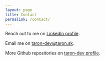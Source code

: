 ```yaml
---
layout: page
title: Contact
permalink: /contact/
---
```

Reach out to me on [LinkedIn profile](https://www.linkedin.com/in/ondrej-tarasovi%C4%8D-719222129/).

Email me on [taron-dev@taron.sk](mailto:taron-dev@taron.sk).

More Github repositories on [taron-dev profile](https://github.com/taron-dev).